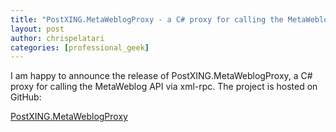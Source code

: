 ```yaml
---
title: "PostXING.MetaWeblogProxy - a C# proxy for calling the MetaWeblog API via xml-rpc"
layout: post
author: chrispelatari
categories: [professional_geek]
---
```

I am happy to announce the release of PostXING.MetaWeblogProxy, a C# proxy for calling the MetaWeblog API via xml-rpc. The project is hosted on GitHub: 

[PostXING.MetaWeblogProxy](https://github.com/ChrisPelatari/PostXING.MetaWeblogProxy)